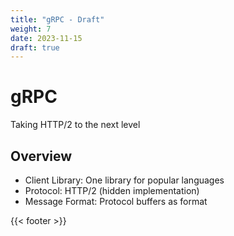 ```yaml
---
title: "gRPC - Draft"
weight: 7
date: 2023-11-15
draft: true
---
```


# gRPC

Taking HTTP/2 to the next level

## Overview

- Client Library: One library for popular languages
- Protocol: HTTP/2 (hidden implementation)
- Message Format: Protocol buffers as format

{{< footer >}}